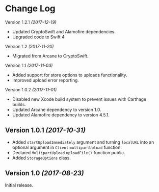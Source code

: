 Change Log
==========

Version 1.2.1 *(2017-12-19)*

- Updated CryptoSwift and Alamofire dependencies.
- Upgraded code to Swift 4.

Version 1.2 *(2017-11-20)*

- Migrated from Arcane to CryptoSwift.

Version 1.1 *(2017-11-03)*

- Added support for store options to uploads functionality.
- Improved upload error reporting.

Version 1.0.2 *(2017-11-01)*

- Disabled new Xcode build system to prevent issues with Carthage builds.
- Updated Arcane dependency to version 1.0.
- Updated Alamofire dependency to version 4.5.1.

Version 1.0.1 *(2017-10-31)*
----------------------------

- Added `startUploadImmediately` argument and turning `localURL` into an optional argument in `Client` `multipartUpload` function.
- Declared `MultipartUpload` `uploadFile()` function public.
- Added `StorageOptions` class.

Version 1.0 *(2017-08-23)*
----------------------------

Initial release.